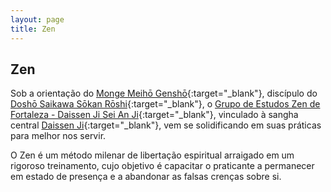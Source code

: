 ```yaml
---
layout: page
title: Zen
---
```

## Zen
Sob a orientação do [Monge Meihō Genshō](http://www.daissen.org.br/bio/gensho.php){:target="_blank"}, discípulo do [Doshō Saikawa Sōkan Rōshi](http://www.daissen.org.br/bio/saikawa.php){:target="_blank"}, o [Grupo de Estudos Zen de Fortaleza - Daissen Ji Sei An Ji](https://www.facebook.com/daissenjifortaleza){:target="_blank"}, vinculado à sangha central [Daissen Ji](http://www.daissen.org.br/){:target="_blank"}, vem se solidificando em suas práticas para melhor nos servir.

O Zen é um método milenar de libertação espiritual arraigado em um rigoroso treinamento, cujo objetivo é capacitar o praticante a permanecer em estado de presença e a abandonar as falsas crenças sobre si.
